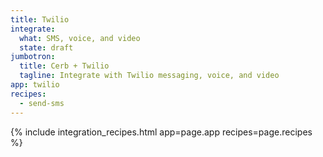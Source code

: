 ```yaml
---
title: Twilio
integrate:
  what: SMS, voice, and video
  state: draft
jumbotron:
  title: Cerb + Twilio
  tagline: Integrate with Twilio messaging, voice, and video
app: twilio
recipes:
  - send-sms
---
```


{% include integration_recipes.html app=page.app recipes=page.recipes %}